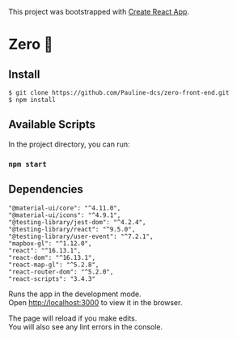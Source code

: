 This project was bootstrapped with [Create React App](https://github.com/facebook/create-react-app).

# Zero 🌱 

## Install

    $ git clone https://github.com/Pauline-dcs/zero-front-end.git
    $ npm install
    
## Available Scripts

In the project directory, you can run:

### `npm start`

## Dependencies 

    "@material-ui/core": "^4.11.0",
    "@material-ui/icons": "^4.9.1",
    "@testing-library/jest-dom": "^4.2.4",
    "@testing-library/react": "^9.5.0",
    "@testing-library/user-event": "^7.2.1",
    "mapbox-gl": "^1.12.0",
    "react": "^16.13.1",
    "react-dom": "^16.13.1",
    "react-map-gl": "^5.2.8",
    "react-router-dom": "^5.2.0",
    "react-scripts": "3.4.3"
    
    

Runs the app in the development mode.<br />
Open [http://localhost:3000](http://localhost:3000) to view it in the browser.

The page will reload if you make edits.<br />
You will also see any lint errors in the console.

